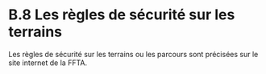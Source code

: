 # B.8 Les règles de sécurité sur les terrains

Les règles de sécurité sur les terrains ou les parcours sont précisées sur le site internet de la FFTA.
